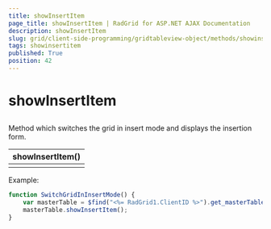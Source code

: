 ```yaml
---
title: showInsertItem
page_title: showInsertItem | RadGrid for ASP.NET AJAX Documentation
description: showInsertItem
slug: grid/client-side-programming/gridtableview-object/methods/showinsertitem
tags: showinsertitem
published: True
position: 42
---
```


# showInsertItem



## 

Method which switches the grid in insert mode and displays the insertion form.


|  **showInsertItem()**  |
| ------ |
||

Example:

````JavaScript
function SwitchGridInInsertMode() {
    var masterTable = $find("<%= RadGrid1.ClientID %>").get_masterTableView();
    masterTable.showInsertItem();
} 
````



